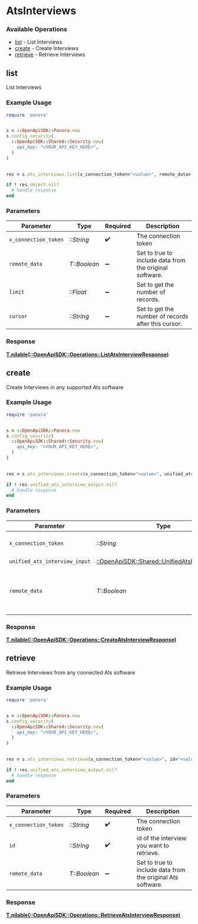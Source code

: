 # AtsInterviews


### Available Operations

* [list](#list) - List  Interviews
* [create](#create) - Create Interviews
* [retrieve](#retrieve) - Retrieve Interviews

## list

List  Interviews

### Example Usage

```ruby
require 'panora'


s = ::OpenApiSDK::Panora.new
s.config_security(
  ::OpenApiSDK::Shared::Security.new(
    api_key: "<YOUR_API_KEY_HERE>",
  )
)

    
res = s.ats_interviews.list(x_connection_token="<value>", remote_data=false, limit=7685.78, cursor="<value>")

if ! res.object.nil?
  # handle response
end

```

### Parameters

| Parameter                                               | Type                                                    | Required                                                | Description                                             |
| ------------------------------------------------------- | ------------------------------------------------------- | ------------------------------------------------------- | ------------------------------------------------------- |
| `x_connection_token`                                    | *::String*                                              | :heavy_check_mark:                                      | The connection token                                    |
| `remote_data`                                           | *T::Boolean*                                            | :heavy_minus_sign:                                      | Set to true to include data from the original software. |
| `limit`                                                 | *::Float*                                               | :heavy_minus_sign:                                      | Set to get the number of records.                       |
| `cursor`                                                | *::String*                                              | :heavy_minus_sign:                                      | Set to get the number of records after this cursor.     |


### Response

**[T.nilable(::OpenApiSDK::Operations::ListAtsInterviewResponse)](../../models/operations/listatsinterviewresponse.md)**


## create

Create Interviews in any supported Ats software

### Example Usage

```ruby
require 'panora'


s = ::OpenApiSDK::Panora.new
s.config_security(
  ::OpenApiSDK::Shared::Security.new(
    api_key: "<YOUR_API_KEY_HERE>",
  )
)

    
res = s.ats_interviews.create(x_connection_token="<value>", unified_ats_interview_input=::OpenApiSDK::Shared::UnifiedAtsInterviewInput.new(), remote_data=false)

if ! res.unified_ats_interview_output.nil?
  # handle response
end

```

### Parameters

| Parameter                                                                                         | Type                                                                                              | Required                                                                                          | Description                                                                                       |
| ------------------------------------------------------------------------------------------------- | ------------------------------------------------------------------------------------------------- | ------------------------------------------------------------------------------------------------- | ------------------------------------------------------------------------------------------------- |
| `x_connection_token`                                                                              | *::String*                                                                                        | :heavy_check_mark:                                                                                | The connection token                                                                              |
| `unified_ats_interview_input`                                                                     | [::OpenApiSDK::Shared::UnifiedAtsInterviewInput](../../models/shared/unifiedatsinterviewinput.md) | :heavy_check_mark:                                                                                | N/A                                                                                               |
| `remote_data`                                                                                     | *T::Boolean*                                                                                      | :heavy_minus_sign:                                                                                | Set to true to include data from the original Ats software.                                       |


### Response

**[T.nilable(::OpenApiSDK::Operations::CreateAtsInterviewResponse)](../../models/operations/createatsinterviewresponse.md)**


## retrieve

Retrieve Interviews from any connected Ats software

### Example Usage

```ruby
require 'panora'


s = ::OpenApiSDK::Panora.new
s.config_security(
  ::OpenApiSDK::Shared::Security.new(
    api_key: "<YOUR_API_KEY_HERE>",
  )
)

    
res = s.ats_interviews.retrieve(x_connection_token="<value>", id="<value>", remote_data=false)

if ! res.unified_ats_interview_output.nil?
  # handle response
end

```

### Parameters

| Parameter                                                   | Type                                                        | Required                                                    | Description                                                 |
| ----------------------------------------------------------- | ----------------------------------------------------------- | ----------------------------------------------------------- | ----------------------------------------------------------- |
| `x_connection_token`                                        | *::String*                                                  | :heavy_check_mark:                                          | The connection token                                        |
| `id`                                                        | *::String*                                                  | :heavy_check_mark:                                          | id of the interview you want to retrieve.                   |
| `remote_data`                                               | *T::Boolean*                                                | :heavy_minus_sign:                                          | Set to true to include data from the original Ats software. |


### Response

**[T.nilable(::OpenApiSDK::Operations::RetrieveAtsInterviewResponse)](../../models/operations/retrieveatsinterviewresponse.md)**

